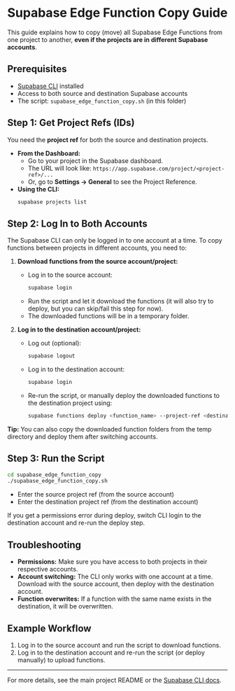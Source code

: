 # Supabase Edge Function Copy Guide

This guide explains how to copy (move) all Supabase Edge Functions from one project to another, **even if the projects are in different Supabase accounts**.

## Prerequisites
- [Supabase CLI](https://supabase.com/docs/guides/cli) installed
- Access to both source and destination Supabase accounts
- The script: `supabase_edge_function_copy.sh` (in this folder)

## Step 1: Get Project Refs (IDs)
You need the **project ref** for both the source and destination projects.

- **From the Dashboard:**
  - Go to your project in the Supabase dashboard.
  - The URL will look like: `https://app.supabase.com/project/<project-ref>/...`
  - Or, go to **Settings → General** to see the Project Reference.
- **Using the CLI:**
  ```bash
  supabase projects list
  ```

## Step 2: Log In to Both Accounts

The Supabase CLI can only be logged in to one account at a time. To copy functions between projects in different accounts, you need to:

1. **Download functions from the source account/project:**
   - Log in to the source account:
     ```bash
     supabase login
     ```
   - Run the script and let it download the functions (it will also try to deploy, but you can skip/fail this step for now).
   - The downloaded functions will be in a temporary folder.

2. **Log in to the destination account/project:**
   - Log out (optional):
     ```bash
     supabase logout
     ```
   - Log in to the destination account:
     ```bash
     supabase login
     ```
   - Re-run the script, or manually deploy the downloaded functions to the destination project using:
     ```bash
     supabase functions deploy <function_name> --project-ref <destination_project_ref>
     ```

**Tip:** You can also copy the downloaded function folders from the temp directory and deploy them after switching accounts.

## Step 3: Run the Script

```bash
cd supabase_edge_function_copy
./supabase_edge_function_copy.sh
```
- Enter the source project ref (from the source account)
- Enter the destination project ref (from the destination account)

If you get a permissions error during deploy, switch CLI login to the destination account and re-run the deploy step.

## Troubleshooting
- **Permissions:** Make sure you have access to both projects in their respective accounts.
- **Account switching:** The CLI only works with one account at a time. Download with the source account, then deploy with the destination account.
- **Function overwrites:** If a function with the same name exists in the destination, it will be overwritten.

## Example Workflow
1. Log in to the source account and run the script to download functions.
2. Log in to the destination account and re-run the script (or deploy manually) to upload functions.

---

For more details, see the main project README or the [Supabase CLI docs](https://supabase.com/docs/guides/cli). 